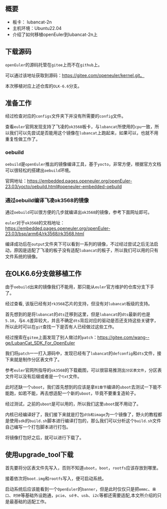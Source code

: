 ## 概要
- 板卡： lubancat-2n
- 主机环境：Ubuntu22.04
- 介绍了如何移植openEuler到lubancat-2n上

## 下载源码

`openEuler`的源码托管在`gitee`上而不在`github`上。

可以通过该地址获取到源码：https://gitee.com/openeuler/kernel.git。

本次移植对应上述仓库的`OLK-6.6`分支。

## 准备工作

经过检查对应的`configs`文件夹下并没有所需要的`config`文件。

查看`euler`官网发现支持了飞凌的`ok3568`板卡，与`lubancat`所使用的`cpu`一致，所以我们可以先尝试是否能用这个镜像在`lubancat`上跑起来，如果可以，也就不用重复性做工作了。

### oebuild

`oebuild`是`openEuler`推出的镜像编译工具，基于`yocto`，非常方便，根据官方文档可以很轻松的搭建出`oebuild`环境。

官网地址：https://embedded.pages.openeuler.org/openEuler-23.03/yocto/oebuild.html#openeuler-embedded-oebuild

### 通过oebuild编译飞凌ok3568的镜像

通过`oebuild`可以很方便的几步就编译出`ok3568`的镜像，参考下面网址即可。

`euler`对于`ok3568`的文档地址：https://embedded.pages.openeuler.org/openEuler-23.03/bsp/arm64/rk3568/rk3568.html

编译成功后在`output`文件夹下可以看到一系列的镜像，不过经过尝试之后无法启动，原因是适配了飞凌的板子没有适配`lubancat`的板子，所以我们可以用的只有文件系统的镜像。

## 在OLK6.6分支做移植工作

由于`oebuild`出来的镜像我们不能用，那只能从`euler`官方维护的仓库分支下手了。

经过查看, 该版已经有对`rk3568`芯片的支持，但没有对`lubancat`板级的支持。

首先想到的是将`lubancat`的`dts`迁移到这里，但是`lubancat`的`dts`最新的也是`5.10`，与`6.6`差异较大，并且不确定`dts`背后对应的驱动是否还支持这些关键字，所以此时可以在`git`查找一下是否有人已经做过这些工作。

经过搜索在`gitee`上面发现了别人做过的`patch`：https://gitee.com/wang--ge/LubanCat_SDK_For_OpenEuler
[^1]: patch：基于已经发布的linux版本，别人做了修改以后可以生成patch补丁包，此时直接使用git am命令可以将补丁包应用到代码中，实现修改代码的目的。补丁包小巧方便快捷。

我们将`patch`一一打入源码中，发现已经有了`lubancat`的`defconfig`和`dts`文件，接下来就是制作分区表文件了。

参考`euler`官网所指导的`ok3568`的下载截图，可以很容易推测出`分区表文件`，分区表文件可以没有后缀或者是一个`txt`文件。

此时还缺一个`uboot`，我们首先想到的应该是拿`01章节`编译的`uboot`去测试一下能不能跑，如若不能，再去想适配一个新的`uboot`，毕竟不要重复造轮子。

经过测试，之前的`uboot`是可以用的，所以我们这里`uboot`就不用动了。

内核已经编译好了，我们接下来就是打包`dtb和image`为一个镜像了，野火的教程都是使用`sdk`的`build.sh`脚本进行编译打包的，那么我们可以分析这个`build.sh`文件自己编写一个打包脚本进行打包。

将镜像打包好之后，就可以进行下载了。

## 使用upgrade_tool下载

首先要将分区表文件先写入，否则不知道`uboot`，`boot`，`rootfs`应该存放到哪里。

接着依次将`boot.img`和`rootfs`写入，便可启动系统。

启动系统后应该能看到一个`OpenEuler`的`banner`，但是此时仅仅只是把`emmc`、`串口`、`时钟`等基础外设跑通，`pcie`、`sd卡`、`usb`、`i2c`等都还需要适配,本文所介绍的只是最基础的适配工作。
